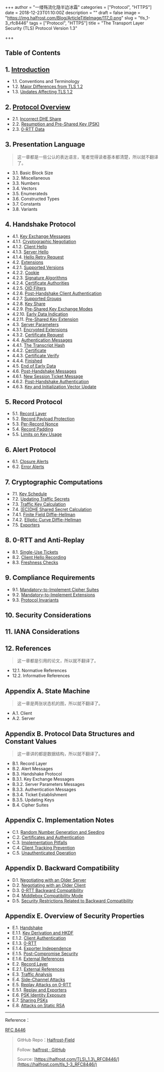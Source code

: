 +++
author = "一缕殇流化隐半边冰霜"
categories = ["Protocol", "HTTPS"]
date = 2018-12-23T01:10:00Z
description = ""
draft = false
image = "https://img.halfrost.com/Blog/ArticleTitleImage/117_0.png"
slug = "tls_1-3_rfc8446"
tags = ["Protocol", "HTTPS"]
title = "The Transport Layer Security (TLS) Protocol Version 1.3"

+++


## Table of Contents

## 1. [Introduction](https://github.com/halfrost/Halfrost-Field/blob/master/contents/Protocol/TLS_1.3_Introduction.md#%E4%B8%80tls-%E5%8D%8F%E8%AE%AE%E7%9A%84%E7%9B%AE%E7%9A%84)

- 1.1. Conventions and Terminology 
- 1.2. [Major Differences from TLS 1.2](https://github.com/halfrost/Halfrost-Field/blob/master/contents/Protocol/TLS_1.3_Introduction.md#%E4%B8%89tls-13-%E5%92%8C-tls-12-%E4%B8%BB%E8%A6%81%E7%9A%84%E4%B8%8D%E5%90%8C)  
- 1.3. [Updates Affecting TLS 1.2](https://github.com/halfrost/Halfrost-Field/blob/master/contents/Protocol/TLS_1.3_Introduction.md#%E5%9B%9B%E5%AF%B9-tls-12-%E4%BA%A7%E7%94%9F%E5%BD%B1%E5%93%8D%E7%9A%84%E6%94%B9%E8%BF%9B)  
   
## 2. [Protocol Overview](https://github.com/halfrost/Halfrost-Field/blob/master/contents/Protocol/TLS_1.3_Introduction.md#%E4%BA%94tls-13-%E5%8D%8F%E8%AE%AE%E6%A6%82%E8%A7%88)

- 2.1. [Incorrect DHE Share](https://github.com/halfrost/Halfrost-Field/blob/master/contents/Protocol/TLS_1.3_Introduction.md#1-%E9%94%99%E8%AF%AF%E7%9A%84-dhe-%E5%85%B1%E4%BA%AB)  
- 2.2. [Resumption and Pre-Shared Key (PSK)](https://github.com/halfrost/Halfrost-Field/blob/master/contents/Protocol/TLS_1.3_Introduction.md#2-%E5%A4%8D%E7%94%A8%E5%92%8C%E9%A2%84%E5%85%B1%E4%BA%AB%E5%AF%86%E9%92%A5pre-shared-keypsk)  
- 2.3. [0-RTT Data](https://github.com/halfrost/Halfrost-Field/blob/master/contents/Protocol/TLS_1.3_Introduction.md#3-0-rtt-%E6%95%B0%E6%8D%AE)   
   
## 3. Presentation Language

> 这一章都是一些公认的表达语言，笔者觉得读者基本都清楚，所以就不翻译了。

- 3.1. Basic Block Size  
- 3.2. Miscellaneous   
- 3.3. Numbers
- 3.4. Vectors  
- 3.5. Enumerateds  
- 3.6. Constructed Types  
- 3.7. Constants  
- 3.8. Variants 
  
  
## 4. Handshake Protocol 

- 4.1. [Key Exchange Messages](https://github.com/halfrost/Halfrost-Field/blob/master/contents/Protocol/TLS_1.3_Handshake_Protocol.md#%E4%B8%80-key-exchange-messages)   
- 4.1.1. [Cryptographic Negotiation](https://github.com/halfrost/Halfrost-Field/blob/master/contents/Protocol/TLS_1.3_Handshake_Protocol.md#1-cryptographic-negotiation)  
- 4.1.2. [Client Hello](https://github.com/halfrost/Halfrost-Field/blob/master/contents/Protocol/TLS_1.3_Handshake_Protocol.md#2-client-hello)   
- 4.1.3. [Server Hello](https://github.com/halfrost/Halfrost-Field/blob/master/contents/Protocol/TLS_1.3_Handshake_Protocol.md#3-server-hello)   
- 4.1.4. [Hello Retry Request](https://github.com/halfrost/Halfrost-Field/blob/master/contents/Protocol/TLS_1.3_Handshake_Protocol.md#4-hello-retry-request)  
- 4.2. [Extensions](https://github.com/halfrost/Halfrost-Field/blob/master/contents/Protocol/TLS_1.3_Handshake_Protocol.md#%E4%BA%8C-extensions)   
- 4.2.1. [Supported Versions](https://github.com/halfrost/Halfrost-Field/blob/master/contents/Protocol/TLS_1.3_Handshake_Protocol.md#1-supported-versions)  
- 4.2.2. [Cookie](https://github.com/halfrost/Halfrost-Field/blob/master/contents/Protocol/TLS_1.3_Handshake_Protocol.md#2-cookie)   
- 4.2.3. [Signature Algorithms](https://github.com/halfrost/Halfrost-Field/blob/master/contents/Protocol/TLS_1.3_Handshake_Protocol.md#3-signature-algorithms)   
- 4.2.4. [Certificate Authorities](https://github.com/halfrost/Halfrost-Field/blob/master/contents/Protocol/TLS_1.3_Handshake_Protocol.md#4-certificate-authorities)   
- 4.2.5. [OID Filters](https://github.com/halfrost/Halfrost-Field/blob/master/contents/Protocol/TLS_1.3_Handshake_Protocol.md#5-oid-filters)  
- 4.2.6. [Post-Handshake Client Authentication](https://github.com/halfrost/Halfrost-Field/blob/master/contents/Protocol/TLS_1.3_Handshake_Protocol.md#6-post-handshake-client-authentication)  
- 4.2.7. [Supported Groups](https://github.com/halfrost/Halfrost-Field/blob/master/contents/Protocol/TLS_1.3_Handshake_Protocol.md#7-supported-groups)   
- 4.2.8. [Key Share](https://github.com/halfrost/Halfrost-Field/blob/master/contents/Protocol/TLS_1.3_Handshake_Protocol.md#8-key-share)   
- 4.2.9. [Pre-Shared Key Exchange Modes](https://github.com/halfrost/Halfrost-Field/blob/master/contents/Protocol/TLS_1.3_Handshake_Protocol.md#9-pre-shared-key-exchange-modes)   
- 4.2.10. [Early Data Indication](https://github.com/halfrost/Halfrost-Field/blob/master/contents/Protocol/TLS_1.3_Handshake_Protocol.md#10-early-data-indication)   
- 4.2.11. [Pre-Shared Key Extension](https://github.com/halfrost/Halfrost-Field/blob/master/contents/Protocol/TLS_1.3_Handshake_Protocol.md#11-pre-shared-key-extension)   
- 4.3. [Server Parameters](https://github.com/halfrost/Halfrost-Field/blob/master/contents/Protocol/TLS_1.3_Handshake_Protocol.md#%E4%B8%89-server-parameters)  
- 4.3.1. [Encrypted Extensions](https://github.com/halfrost/Halfrost-Field/blob/master/contents/Protocol/TLS_1.3_Handshake_Protocol.md#1-encrypted-extensions)   
- 4.3.2. [Certificate Request](https://github.com/halfrost/Halfrost-Field/blob/master/contents/Protocol/TLS_1.3_Handshake_Protocol.md#2-certificate-request)  
- 4.4. [Authentication Messages](https://github.com/halfrost/Halfrost-Field/blob/master/contents/Protocol/TLS_1.3_Handshake_Protocol.md#%E5%9B%9B-authentication-messages)  
- 4.4.1. [The Transcript Hash](https://github.com/halfrost/Halfrost-Field/blob/master/contents/Protocol/TLS_1.3_Handshake_Protocol.md#1-the-transcript-hash)   
- 4.4.2. [Certificate](https://github.com/halfrost/Halfrost-Field/blob/master/contents/Protocol/TLS_1.3_Handshake_Protocol.md#2-certificate)   
- 4.4.3. [Certificate Verify](https://github.com/halfrost/Halfrost-Field/blob/master/contents/Protocol/TLS_1.3_Handshake_Protocol.md#3-certificate-verify)   
- 4.4.4. [Finished](https://github.com/halfrost/Halfrost-Field/blob/master/contents/Protocol/TLS_1.3_Handshake_Protocol.md#4-finished)   
- 4.5. [End of Early Data](https://github.com/halfrost/Halfrost-Field/blob/master/contents/Protocol/TLS_1.3_Handshake_Protocol.md#5-end-of-early-data)   
- 4.6. [Post-Handshake Messages](https://github.com/halfrost/Halfrost-Field/blob/master/contents/Protocol/TLS_1.3_Handshake_Protocol.md#6-post-handshake-messages)  
- 4.6.1. [New Session Ticket Message](https://github.com/halfrost/Halfrost-Field/blob/master/contents/Protocol/TLS_1.3_Handshake_Protocol.md#1-new-session-ticket-message)   
- 4.6.2. [Post-Handshake Authentication](https://github.com/halfrost/Halfrost-Field/blob/master/contents/Protocol/TLS_1.3_Handshake_Protocol.md#2-post-handshake-authentication)   
- 4.6.3. [Key and Initialization Vector Update](https://github.com/halfrost/Halfrost-Field/blob/master/contents/Protocol/TLS_1.3_Handshake_Protocol.md#3-key-and-initialization-vector-update)  
   
## 5. Record Protocol 

- 5.1. [Record Layer](https://github.com/halfrost/Halfrost-Field/blob/master/contents/Protocol/TLS_1.3_Record_Protocol.md#%E4%B8%80-record-layer)   
- 5.2. [Record Payload Protection](https://github.com/halfrost/Halfrost-Field/blob/master/contents/Protocol/TLS_1.3_Record_Protocol.md#%E4%BA%8C-record-payload-protection)   
- 5.3. [Per-Record Nonce](https://github.com/halfrost/Halfrost-Field/blob/master/contents/Protocol/TLS_1.3_Record_Protocol.md#%E4%B8%89-per-record-nonce)   
- 5.4. [Record Padding](https://github.com/halfrost/Halfrost-Field/blob/master/contents/Protocol/TLS_1.3_Record_Protocol.md#%E5%9B%9B-record-padding)   
- 5.5. [Limits on Key Usage](https://github.com/halfrost/Halfrost-Field/blob/master/contents/Protocol/TLS_1.3_Record_Protocol.md#%E4%BA%94-limits-on-key-usage)   

## 6. Alert Protocol 

- 6.1. [Closure Alerts](https://github.com/halfrost/Halfrost-Field/blob/master/contents/Protocol/TLS_1.3_Alert_Protocol.md#%E4%B8%80-closure-alerts)   
- 6.2. [Error Alerts](https://github.com/halfrost/Halfrost-Field/blob/master/contents/Protocol/TLS_1.3_Alert_Protocol.md#%E4%BA%8C-error-alerts)   
   
## 7. Cryptographic Computations 

- 7.1. [Key Schedule](https://github.com/halfrost/Halfrost-Field/blob/master/contents/Protocol/TLS_1.3_Cryptographic_Computations.md#%E4%B8%80-key-schedule)   
- 7.2. [Updating Traffic Secrets](https://github.com/halfrost/Halfrost-Field/blob/master/contents/Protocol/TLS_1.3_Cryptographic_Computations.md#%E4%BA%8C-updating-traffic-secrets)  
- 7.3. [Traffic Key Calculation](https://github.com/halfrost/Halfrost-Field/blob/master/contents/Protocol/TLS_1.3_Cryptographic_Computations.md#%E4%B8%89-traffic-key-calculation)  
- 7.4. [(EC)DHE Shared Secret Calculation](https://github.com/halfrost/Halfrost-Field/blob/master/contents/Protocol/TLS_1.3_Cryptographic_Computations.md#%E5%9B%9B-ecdhe-shared-secret-calculation)   
- 7.4.1. [Finite Field Diffie-Hellman](https://github.com/halfrost/Halfrost-Field/blob/master/contents/Protocol/TLS_1.3_Cryptographic_Computations.md#1-finite-field-diffie-hellman)  
- 7.4.2. [Elliptic Curve Diffie-Hellman](https://github.com/halfrost/Halfrost-Field/blob/master/contents/Protocol/TLS_1.3_Cryptographic_Computations.md#2-elliptic-curve-diffie-hellman)   
- 7.5. [Exporters](https://github.com/halfrost/Halfrost-Field/blob/master/contents/Protocol/TLS_1.3_Cryptographic_Computations.md#%E4%BA%94-exporters)   

## 8. 0-RTT and Anti-Replay

- 8.1. [Single-Use Tickets](https://github.com/halfrost/Halfrost-Field/blob/master/contents/Protocol/TLS_1.3_0-RTT.md#%E4%B8%80-single-use-tickets)   
- 8.2. [Client Hello Recording](https://github.com/halfrost/Halfrost-Field/blob/master/contents/Protocol/TLS_1.3_0-RTT.md#%E4%BA%8C-client-hello-recording)   
- 8.3. [Freshness Checks](https://github.com/halfrost/Halfrost-Field/blob/master/contents/Protocol/TLS_1.3_0-RTT.md#%E4%B8%89-freshness-checks)   

## 9. Compliance Requirements

- 9.1. [Mandatory-to-Implement Cipher Suites](https://github.com/halfrost/Halfrost-Field/blob/master/contents/Protocol/TLS_1.3_Compliance_Requirements.md#%E4%B8%80-mandatory-to-implement-cipher-suites)   
- 9.2. [Mandatory-to-Implement Extensions](https://github.com/halfrost/Halfrost-Field/blob/master/contents/Protocol/TLS_1.3_Compliance_Requirements.md#%E4%BA%8C-mandatory-to-implement-extensions)   
- 9.3. [Protocol Invariants](https://github.com/halfrost/Halfrost-Field/blob/master/contents/Protocol/TLS_1.3_Compliance_Requirements.md#%E4%B8%89-protocol-invariants)   

## 10. Security Considerations

## 11. IANA Considerations

## 12. References

> 这一章都是引用的论文，所以就不翻译了。

- 12.1. Normative References  
- 12.2. Informative References   

## Appendix A. State Machine

> 这一章是两张状态机的图，所以就不翻译了。

- A.1. Client   
- A.2. Server   

## Appendix B. Protocol Data Structures and Constant Values 

> 这一章讲的都是数据结构，所以就不翻译了。

- B.1. Record Layer     
- B.2. Alert Messages    
- B.3. Handshake Protocol  
- B.3.1. Key Exchange Messages   
- B.3.2. Server Parameters Messages   
- B.3.3. Authentication Messages   
- B.3.4. Ticket Establishment   
- B.3.5. Updating Keys   
- B.4. Cipher Suites  

## Appendix C. Implementation Notes

- C.1. [Random Number Generation and Seeding](https://github.com/halfrost/Halfrost-Field/blob/master/contents/Protocol/TLS_1.3_Implementation_Notes.md#%E4%BA%8C-random-number-generation-and-seeding)   
- C.2. [Certificates and Authentication](https://github.com/halfrost/Halfrost-Field/blob/master/contents/Protocol/TLS_1.3_Implementation_Notes.md#%E4%B8%89-certificates-and-authentication)   
- C.3. [Implementation Pitfalls](https://github.com/halfrost/Halfrost-Field/blob/master/contents/Protocol/TLS_1.3_Implementation_Notes.md#%E5%9B%9B-implementation-pitfalls)   
- C.4. [Client Tracking Prevention](https://github.com/halfrost/Halfrost-Field/blob/master/contents/Protocol/TLS_1.3_Implementation_Notes.md#%E4%BA%94-client-tracking-prevention)   
- C.5. [Unauthenticated Operation](https://github.com/halfrost/Halfrost-Field/blob/master/contents/Protocol/TLS_1.3_Implementation_Notes.md#%E5%85%AD-unauthenticated-operation)   

## Appendix D. Backward Compatibility 

- D.1. [Negotiating with an Older Server](https://github.com/halfrost/Halfrost-Field/blob/master/contents/Protocol/TLS_1.3_Backward_Compatibility.md#%E4%B8%80negotiating-with-an-older-server)   
- D.2. [Negotiating with an Older Client](https://github.com/halfrost/Halfrost-Field/blob/master/contents/Protocol/TLS_1.3_Backward_Compatibility.md#%E4%BA%8C-negotiating-with-an-older-client)   
- D.3. [0-RTT Backward Compatibility](https://github.com/halfrost/Halfrost-Field/blob/master/contents/Protocol/TLS_1.3_Backward_Compatibility.md#%E4%B8%89-0-rtt-backward-compatibility)   
- D.4. [Middlebox Compatibility Mode](https://github.com/halfrost/Halfrost-Field/blob/master/contents/Protocol/TLS_1.3_Backward_Compatibility.md#%E5%9B%9B-middlebox-compatibility-mode)   
- D.5. [Security Restrictions Related to Backward Compatibility](https://github.com/halfrost/Halfrost-Field/blob/master/contents/Protocol/TLS_1.3_Backward_Compatibility.md#%E4%BA%94-security-restrictions-related-to-backward-compatibility)   

## Appendix E. Overview of Security Properties

- E.1. [Handshake](https://github.com/halfrost/Halfrost-Field/blob/master/contents/Protocol/TLS_1.3_Security_Properties.md#%E4%B8%80-handshake)   
- E.1.1. [Key Derivation and HKDF](https://github.com/halfrost/Halfrost-Field/blob/master/contents/Protocol/TLS_1.3_Security_Properties.md#1-key-derivation-and-hkdf)   
- E.1.2. [Client Authentication](https://github.com/halfrost/Halfrost-Field/blob/master/contents/Protocol/TLS_1.3_Security_Properties.md#2-client-authentication)   
- E.1.3. [0-RTT](https://github.com/halfrost/Halfrost-Field/blob/master/contents/Protocol/TLS_1.3_Security_Properties.md#3-0-rtt)   
- E.1.4. [Exporter Independence](https://github.com/halfrost/Halfrost-Field/blob/master/contents/Protocol/TLS_1.3_Security_Properties.md#4-exporter-independence)   
- E.1.5. [Post-Compromise Security](https://github.com/halfrost/Halfrost-Field/blob/master/contents/Protocol/TLS_1.3_Security_Properties.md#5-post-compromise-security)   
- E.1.6. [External References](https://github.com/halfrost/Halfrost-Field/blob/master/contents/Protocol/TLS_1.3_Security_Properties.md#6-external-references)   
- E.2. [Record Layer](https://github.com/halfrost/Halfrost-Field/blob/master/contents/Protocol/TLS_1.3_Security_Properties.md#%E4%BA%8C-record-layer)   
- E.2.1. [External References](https://github.com/halfrost/Halfrost-Field/blob/master/contents/Protocol/TLS_1.3_Security_Properties.md#1-external-references)   
- E.3. [Traffic Analysis](https://github.com/halfrost/Halfrost-Field/blob/master/contents/Protocol/TLS_1.3_Security_Properties.md#%E4%B8%89-traffic-analysis)   
- E.4. [Side-Channel Attacks](https://github.com/halfrost/Halfrost-Field/blob/master/contents/Protocol/TLS_1.3_Security_Properties.md#%E5%9B%9B-side-channel-attacks)   
- E.5. [Replay Attacks on 0-RTT](https://github.com/halfrost/Halfrost-Field/blob/master/contents/Protocol/TLS_1.3_Security_Properties.md#%E4%BA%94-replay-attacks-on-0-rtt)   
- E.5.1. [Replay and Exporters](https://github.com/halfrost/Halfrost-Field/blob/master/contents/Protocol/TLS_1.3_Security_Properties.md#1-replay-and-exporters)   
- E.6. [PSK Identity Exposure](https://github.com/halfrost/Halfrost-Field/blob/master/contents/Protocol/TLS_1.3_Security_Properties.md#%E5%85%AD-psk-identity-exposure)   
- E.7. [Sharing PSKs](https://github.com/halfrost/Halfrost-Field/blob/master/contents/Protocol/TLS_1.3_Security_Properties.md#%E4%B8%83-sharing-psks)   
- E.8. [Attacks on Static RSA](https://github.com/halfrost/Halfrost-Field/blob/master/contents/Protocol/TLS_1.3_Security_Properties.md#%E5%85%AB-attacks-on-static-rsa)  




------------------------------------------------------

Reference：
  
[RFC 8446](https://tools.ietf.org/html/rfc8446)

> GitHub Repo：[Halfrost-Field](HTTPS://github.com/halfrost/Halfrost-Field)
> 
> Follow: [halfrost · GitHub](HTTPS://github.com/halfrost)
>
> Source: [https://halfrost.com/TLS\_1.3\_RFC8446/](https://halfrost.com/tls_1-3_RFC8446/)



